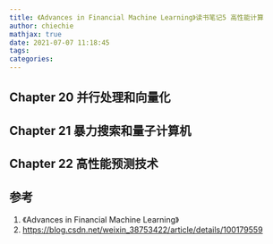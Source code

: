 ```yaml
---
title: 《Advances in Financial Machine Learning》读书笔记5 高性能计算
author: chiechie
mathjax: true
date: 2021-07-07 11:18:45
tags:
categories:
---
```



## Chapter 20 并行处理和向量化
## Chapter 21 暴力搜索和量子计算机
## Chapter 22 高性能预测技术



## 参考

1. 《Advances in Financial Machine Learning》
2. https://blog.csdn.net/weixin_38753422/article/details/100179559